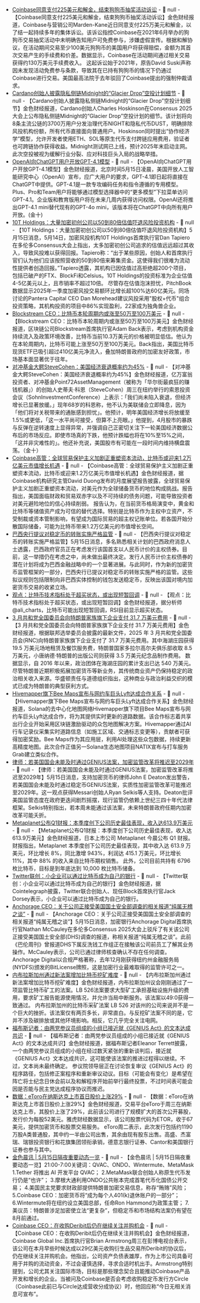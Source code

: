 - [Coinbase同意支付225美元和解金，结束狗狗币抽奖活动诉讼]() - 📰 null - 【Coinbase同意支付225美元和解金，结束狗狗币抽奖活动诉讼】金色财经报道，Coinbase与营销公司Marden-Kane近日同意支付225万美元和解金，以了结一起持续多年的集体诉讼。该诉讼指控Coinbase在2021年6月举办的狗狗币交易抽奖活动中未明确告知用户可免费参与，涉嫌虚假宣传。根据和解协议，在活动期间交易至少100美元狗狗币的美国用户将获得赔偿，金额为其首次交易产生的手续费和价差。数据显示，Coinbase在活动期间通过相关交易获得约130万美元手续费收入。 
这起诉讼始于2021年，原告David Suski声称因未发现活动免费参与条款，导致其在已持有狗狗币的情况下仍通过Coinbase进行交易。美国最高法院于去年驳回了Coinbase提出的强制仲裁请求。
- [Cardano创始人披露隐私侧链Midnight的“Glacier Drop”空投计划细节](https://www.coindesk.com/consensus-toronto-2025-coverage/2025/05/14/cardanos-hoskinson-rejects-crypto-tribalism-reveals-fresh-details-on-massive-glacier-drop) - 📰 null - 【Cardano创始人披露隐私侧链Midnight的“Glacier Drop”空投计划细节】金色财经报道，Cardano创始人Charles Hoskinson在Consensus 2025大会上公布隐私侧链Midnight的“Glacier Drop”空投计划的细节。该计划将向8条主流公链的3700万用户分发治理代币NIGHT和隐私代币DUST，明确排除风投机构份额，所有代币直接面向普通用户。Hoskinson同时提出“协作经济学”模型，允许开发者使用ETH、SOL等原生代币支付跨链应用费用，验证者也可跨链协作获得收益。Midnight测试网已上线，预计2025年末启动主网。此次空投被视为缓解行业分裂、应对科技巨头入局的战略举措。
- [OpenAI向ChatGPT用户开放GPT-4.1模型]() - 📰 null - 【OpenAI向ChatGPT用户开放GPT-4.1模型】金色财经报道，北京时间5月15日凌晨，美国开放人工智能研究中心（OpenAI）宣布，应广大用户的要求，GPT-4.1即日起将直接在ChatGPT中提供。GPT-4.1是一款专攻编码任务和指令遵循的专用模型。Plus、Pro和Team用户将能够通过模型选择器中的“更多模型”下拉菜单访问GPT-4.1。企业版和教育版用户将在未来几周内获得访问权限。OpenAI还将推出GPT-4.1 mini替代现有的GPT-4o mini，该版本将在ChatGPT中向所有用户开放。(金十)
- [10T Holdings：大量加密初创公司以50到80倍估值吓退风险投资机构](https://cointelegraph.com/news/crypto-startup-80x-valuations-push-away-vc-funding) - 📰 null - 【10T Holdings：大量加密初创公司以50到80倍估值吓退风险投资机构】5月15日消息，5月14日，加密风投机构10T Holdings首席执行官Dan Tapiero在多伦多Consensus大会上指出，太多加密初创公司追求的估值远远超过其收入，导致风投难以获得回报。Tapiero称：“出于某些原因，创始人和首席执行官们认为他们应该按照营收的50到80倍来筹集资金。这使得我们很难为流动性提供者创造回报。”Tapiero透露，其机构已因估值过高拒绝超200个项目，包括已破产的FTX、BlockFi和Celsius。10T Holdings的投资标准为企业估值4-5亿美元以上，且市销率不超过10倍。 
尽管存在估值泡沫担忧，PitchBook数据显示2025年一季度加密风投交易额环比增长超100%达60亿美元。同场讨论的Pantera Capital CEO Dan Morehead建议风投采用"股权+代币"组合投资策略，其机构投资的项目中86%实现盈利，22家成为独角兽企业。
- [Blockstream CEO：比特币本轮周期内或涨至50万至100万美元](https://decrypt.co/319833/bitcoin-price-too-low-should-hit-500k-1m-this-cycle-adam-back) - 📰 null - 【Blockstream CEO：比特币本轮周期内或涨至50万至100万美元】金色财经报道，区块链公司Blockstream首席执行官Adam Back表示，考虑到机构资金持续流入及政策环境改善，比特币当前10.3万美元的价格被明显低估。他认为在本轮周期内，比特币可能上涨至50万至100万美元。Back指出，美国比特币现货ETF已吸引超过410亿美元净流入，叠加特朗普政府的加密友好政策，市场基本面显著优于往年。
- [对冲基金大鳄SteveCohen：美国经济衰退概率约为45%]() - 📰 null - 【对冲基金大鳄SteveCohen：美国经济衰退概率约为45%】金色财经报道，亿万富翁投资者、对冲基金Point72AssetManagement（被称为「华尔街最疯狂的赚钱机器」）的创始人史蒂夫·科恩（SteveCohen）周三在纽约举行的索恩投资会议（SohnInvestmentConference）上表示：「我们尚未陷入衰退，但经济增长已显著放缓。」现年68岁的科恩称，他不认为美联储会立即降息，因为「他们将对关税带来的通胀感到担忧」。他预计，明年美国经济增长将放缓至1.5%或更低，「这一水平尚可接受，但算不上亮眼。」他提到，4月股市的暴跌与反弹在逆转速度上显得异常，并强调自己正密切关注下一轮美国经济数据公布后的市场反应。即使市场真的下跌，他预计跌幅也将在10%至15%之间，「这并非灾难性的」。他还补充说，美国股市有可能在一段时间内维持横盘震荡。（金十）
- [Coinbase高管：全球贸易保护主义加剧正重塑资本流动，比特币或迎来1.2万亿美元市值增长机遇](https://x.com/Dav1dDuong/status/1922639816333603078) - 📰 null - 【Coinbase高管：全球贸易保护主义加剧正重塑资本流动，比特币或迎来1.2万亿美元市值增长机遇】金色财经报道，据Coinbase机构研究主管David Duong发布的月度展望报告披露，全球贸易保护主义加剧正重塑资本流动，对美元作为全球储备货币的地位构成挑战。报告指出，美国面临财政和贸易双赤字以及不可持续的债务问题，可能导致投资者对美元避险地位的信心持续削弱。 
报告认为，在当前货币格局演变中，黄金和比特币等储值资产成为可信的替代选择。特别是比特币作为主权中立资产，不受制裁或资本管制影响，有望成为国际贸易的超主权记账单位。若各国开始分散国际储备，可能为比特币带来1.2万亿美元的市值增长空间。
- [巴西央行提议对稳定币的转账实施严格监管](https://thedefiant.io/news/regulation/brazil-considers-first-yuan-denominated-sovereign-bonds-no-final-decision-38d6d1ff) - 📰 null - 【巴西央行提议对稳定币的转账实施严格监管】5月15日消息，多名熟悉相关计划的巴西政府消息人士透露，巴西政府官员正在考虑发行该国首支以人民币计价的主权债券。目前，这一举措仍在考虑之中，尚未做出最终决定。发行人民币计价主权债券的潜在计划将成为巴西金融战略中的一个显著进展。与此同时，作为新的加密货币监管框架的一部分，巴西央行已提议对稳定币的转账实施严格的监管。这些拟议规则包括限制向非巴西实体控制的钱包发送稳定币，反映出该国对境内加密货币交易的收紧立场。
- [观点：比特币技术指标处于超买状态，或出现短暂回调](https://x.com/ali_charts/status/1922805879654531106) - 📰 null - 【观点：比特币技术指标处于超买状态，或出现短暂回调】金色财经报道，据分析师@ali_charts，比特币可能出现短暂回调，RSI目前显示超买状态。
- [3 月共和党全国委员会向特朗普家族旗下企业支付 31.7 万美元费用]() - 📰 null - 【3 月共和党全国委员会向特朗普家族旗下企业支付 31.7 万美元费用】金色财经报道，根据联邦选举委员会披露的最新文件，2025 年 3 月共和党全国委员会(RNC)向特朗普家族旗下企业支付了 31.7 万美元费用。其中海湖庄园获得 19.5 万美元场地租赁及餐饮服务费，特朗普国家多拉尔高尔夫俱乐部收取 8.5 万美元，小唐纳德·特朗普的出版公司则获得 3.5 万美元纪念品制作费用。 
数据显示，自 2016 年以来，政治团体在海湖庄园的累计支出已达 540 万美元。尽管特朗普近期积极拓展加密货币等新业务，其传统商业资产仍保持稳定的政治相关收入来源。华盛顿责任与道德组织指出，这种商业与政治利益交织的模式已成为特朗普的典型获利方式。
- [Hivemapper旗下Bee Maps宣布与网约车巨头Lyft达成合作关系](https://www.coindesk.com/tech/2025/05/14/lyft-taps-solanas-bee-maps-for-real-time-crowdsourced-mapping-upgrade) - 📰 null - 【Hivemapper旗下Bee Maps宣布与网约车巨头Lyft达成合作关系】金色财经报道，Solana的去中心化地图网络Hivemapper旗下项目Bee Maps宣布与网约车巨头Lyft达成合作，将为其提供实时更新的道路数据。该合作标志着共享出行企业开始采用区块链激励驱动的众包地图解决方案。Hivemapper通过AI行车记录仪采集实时道路信息（如施工区域、交通标志变更等），贡献者可获得加密奖励。Bee Maps作为其应用层，利用AI处理这些众包数据，持续更新高精度地图。此次合作正值另一Solana生态地图项目NATIX宣布与打车服务Grab建立类似合作。
- [律师：若美国国会未能及时通过GENIUS法案，加密监管改革将推迟至2029年](https://coinpedia.org/news/john-deaton-warns-crypto-reforms-delayed-until-2029-without-genius-act/) - 📰 null - 【律师：若美国国会未能及时通过GENIUS法案，加密监管改革将推迟至2029年】5月15日消息，支持加密货币的律师John E Deaton发出警告，若美国国会未能及时通过稳定币GENIUS法案，实质性加密监管改革可能推迟至2029年。这一观点获得Messari创始人Ryan Selkis等人支持。Deaton批评美国监管态度在政府更迭间剧烈摇摆，现行监管仍依赖上世纪三四十年代法律框架。Selkis特别指出，若本周未能通过该法案，未来特朗普政府任期内加密改革可能夭折。
- [Metaplanet公布Q1财报：本季度创下公司历史最佳表现，收入达613.9万美元](https://x.com/Metaplanet_JP/status/1922741095730905213) - 📰 null - 【Metaplanet公布Q1财报：本季度创下公司历史最佳表现，收入达613.9万美元】金色财经报道，日本上市公司 Metaplanet 今晨公布 Q1 财报。财报指出，Metaplanet 本季度创下公司历史最佳表现，其中收入达 613.9 万美元，环比增长 8%，同比激增 943%，利润达 415.1 万美元，环比增长 11%，其中 88% 的收入来自比特币期权销售。 
此外，公司目前共持有 6796 枚比特币，目标是到年底达到 10,000 枚比特币储备。
- [Twitter联创：小企业可以通过比特币成为自己的银行](https://x.com/Cointelegraph/status/1922792793270837673) - 📰 null - 【Twitter联创：小企业可以通过比特币成为自己的银行】金色财经报道，据Cointelegraph披露，Twitter联合创始人、现任Block首席执行官Jack Dorsey表示，小企业可以通过比特币成为自己的银行。
- [Anchorage CEO：关于公司正接受美国国土安全部调查的相关报道“纯属无稽之谈”](https://www.coindesk.com/consensus-toronto-2025-coverage/2025/05/14/anchorage-digital-ceo-calls-bullshit-on-report-of-dhs-probe?ref=onepagecrypto.com) - 📰 null - 【Anchorage CEO：关于公司正接受美国国土安全部调查的相关报道“纯属无稽之谈”】5月15日消息，加密银行Anchorage Digital首席执行官Nathan McCauley在多伦多Consensus 2025大会上驳斥了有关该公司正接受美国国土安全部(DHS)调查的报道，称相关报道“纯属无稽之谈”。此前《巴伦周刊》曾报道DHS下属反洗钱工作组正在接触该公司前员工了解其业务操作。McCauley表示，公司已通过律师核查确认不存在任何调查。 
Anchorage Digital以合规严格著称，去年12月刚获得纽约州金融服务局(NYDFS)颁发的BitLicense牌照，这是加密行业最难取得的监管许可之一。
- [内布拉斯加州通过新法案增加比特币挖矿难度](https://beincrypto.com/nebraska-unanimously-passes-bitcoin-mining-restriction/) - 📰 null - 【内布拉斯加州通过新法案增加比特币挖矿难度】金色财经报道，内布拉斯加州议会刚刚通过了一项监管比特币矿工的法案。LB 526法案要求大型矿工承担基础设施升级的费用，要求矿工报告能源使用情况，并允许当局中断服务。该法案以49:0获得一致通过。 
内布拉斯加州的比特币采矿法案 LB 526 对该州的公司来说并不是一个巨大的挫折。该法案仅有两页多长，非常直白。与反挖矿法案不同的是，它并不涉及碳排放或其他环境影响。相反，它几乎完全关注电网。
- [福布斯记者：由两党参议员组成的小组已接近就《GENIUS Act》的文本达成共识](https://x.com/EleanorTerrett/status/1922790701961486796) - 📰 null - 【福布斯记者：由两党参议员组成的小组已接近就《GENIUS Act》的文本达成共识】金色财经报道，据福布斯记者Eleanor Terrett披露，一个由两党参议员组成的小组在经过数天紧张的重新谈判后，接近就《GENIUS Act》文本达成共识，这可能使该法案的推进过程得以继续。不过，文本尚未最终确定。 
参议院领导层正在讨论恢复审议《GENIUS Act》的程序路径，包括修正案程序和重新审议动议。目标（可能会有变化）是希望在阵亡将士纪念日休会前以及和解程序开始前举行最终投票，不过时间表可能会因是否能与民主党达成程序协议而推迟。
- [数据：eToro在纳斯达克上市首日股价上涨29%](https://www.theblock.co/post/354378/etoro-debuts-on-nasdaq-with-29-surge-after-upsized-ipo-pricing?ref=onepagecrypto.com) - 📰 null - 【数据：eToro在纳斯达克上市首日股价上涨29%】金色财经报道，交易平台eToro于周三在纳斯达克上市，其股价上涨了29%，此前该公司进行了规模扩大的首次公开募股，发行价为每股52美元。雅虎财经数据显示，该公司股票代码为ETOR，收于67美元，提供加密货币和股票交易服务。 
eToro周二表示，此次发行包括约1190万股A类普通股，其中约一半由公司出售，其余由现有股东出售。高盛、杰富瑞、瑞银投资银行和花旗集团领衔承销，德意志银行证券、Cantor和美国银行证券也参与其中。
- [金色晨讯 | 5月15日隔夜重要动态一览]() - 📰 null - 【金色晨讯 | 5月15日隔夜重要动态一览】21:00-7:00关键词：QVAC、ONDO、Wintermute、MetaMask 
1.Tether 将推出 AI 开发平台 QVAC； 
2.MetaMask联合创始人称原生代币发行仍是“也许”； 
3.摩根大通利用ONDO公共账本完成首笔代币化国债公开交易； 
4.美国民主党要求财政部提供特朗普加密交易信息，称存“贿赂”风险； 
5.Coinbase CEO：加密货币将“成为每个人401(k)退休账户的一部分”； 
6.Wintermute将在纽约设立美国总部，任命Ron Hammond为政策主管； 
7.美议员：特朗普涉足加密使立法“更复杂”，但稳定币和市场结构法案仍有望在8月前通过。
- [Coinbase CEO：在收购Deribit后仍在继续关注并购机会](https://www.bloomberg.com/news/articles/2025-05-14/coinbase-s-armstrong-looks-to-make-more-acquisitions-after-deribit-purchase?srnd=phx-crypto) - 📰 null - 【Coinbase CEO：在收购Deribit后仍在继续关注并购机会】金色财经报道，Coinbase Global Inc.首席执行官Brian Armstrong周三在彭博电视台表示，该公司在本月早些时候达成以29亿美元收购衍生品交易所Deribit的协议后，仍在继续关注并购机会。他指出，公司资产负债表雄厚，作为上市公司具备可用于并购的流动资金，不过会谨慎选择，寻求合适时机出手。Armstrong特别提到，公司尤其关注国际市场，目标是那些理念契合且能推动Coinbase产品开发和增长的企业。当被问及Coinbase是否会考虑收购稳定币发行方Circle（Coinbase此前已与Circle达成营收分成协议）时，他回应称“今日无相关消息可宣布”。
